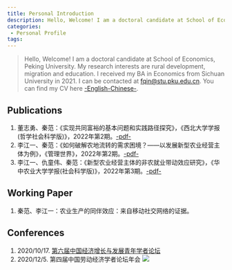 ```yaml
---
title: Personal Introduction
description: Hello, Welcome! I am a doctoral candidate at School of Economics, Peking University. My research interests are rural development, migration and education.
categories:
 - Personal Profile
tags:
---
```


> Hello, Welcome! I am a doctoral candidate at School of Economics, Peking University. My research interests are rural development, migration and education. I received my BA in Economics from Sichuan University in 2021. I can be contacted at [fqin@stu.pku.edu.cn](mailto:fqin@stu.pku.edu.cn). You can find my CV here [-English-](https://www.jianguoyun.com/p/DVQ3SL0Q-PnjChixsMwEIAA)[Chinese-](). 

<!-- more -->

## Publications
1. 董志勇、秦范：《实现共同富裕的基本问题和实践路径探究》，《西北大学学报(哲学社会科学版)》，2022年第2期。[-pdf-](https://www.jianguoyun.com/p/DY2LmpYQ-PnjChiJsswEIAA)
2. 李江一、秦范：《如何破解农地流转的需求困境？——以发展新型农业经营主体为例》，《管理世界》，2022年第2期。[-pdf-](https://www.jianguoyun.com/p/DY2LmpYQ-PnjChiJsswEIAA)
3. 李江一、仇童伟、秦范：《新型农业经营主体的非农就业带动效应研究》，《华中农业大学学报(社会科学版)》，2022年第3期。[-pdf-](https://www.jianguoyun.com/p/DRiEAyIQ-PnjChjnscwEIAA)

## Working Paper
1. 秦范、李江一：农业生产的同伴效应：来自移动社交网络的证据。

## Conferences
1. 2020/10/17. [第六届中国经济增长与发展青年学者论坛](https://sesu.scu.edu.cn/info/1003/7655.htm)
2. 2020/12/5.  第四届中国劳动经济学者论坛年会 
![](https://raw.githubusercontent.com/fqinpku/picgo_image/main/20220720163827.jpg)
